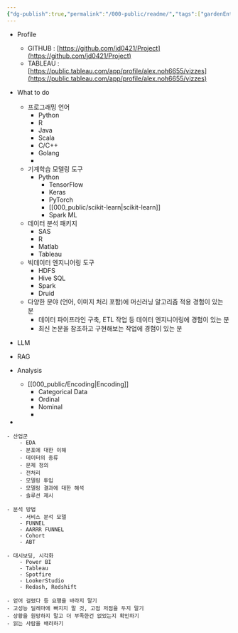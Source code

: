 ```yaml
---
{"dg-publish":true,"permalink":"/000-public/readme/","tags":["gardenEntry"],"created":"2024-11-05T20:24:18.792+09:00","updated":"2025-08-20T13:39:15.806+09:00"}
---
```





- Profile
	- GITHUB :  [https://github.com/jd0421/Project](https://github.com/jd0421/Project)
	- TABLEAU :  [https://public.tableau.com/app/profile/alex.noh6655/vizzes](https://public.tableau.com/app/profile/alex.noh6655/vizzes)
	

- What to do
	- 프로그래밍 언어
		- Python
		- R
		- Java
		- Scala
		- C/C++
		- Golang
		- 
	- 기계학습 모델링 도구
		- Python
			- TensorFlow
			- Keras
			- PyTorch
			- [[000_public/scikit-learn\|scikit-learn]]
			- Spark ML
	- 데이터 분석 패키지
		- SAS
		- R
		- Matlab
		- Tableau
	- 빅데이터 엔지니어링 도구
		- HDFS
		- Hive SQL
		- Spark
		- Druid
	- 다양한 분야 (언어, 이미지 처리 포함)에 머신러닝 알고리즘 적용 경험이 있는 분
		- 데이터 파이프라인 구축, ETL 작업 등 데이터 엔지니어링에 경험이 있는 분
		- 최신 논문을 참조하고 구현해보는 작업에 경험이 있는 분


- LLM
- RAG

- Analysis
	- [[000_public/Encoding\|Encoding]]
		- Categorical Data
		- Ordinal 
		- Nominal
		- 

- 
```
- 산업군
	- EDA
	- 분포에 대한 이해
	- 데이터의 종류
	- 문제 정의
	- 전처리 
	- 모델링 투입
	- 모델링 결과에 대한 해석
	- 솔루션 제시

- 분석 방법
	- 서비스 분석 모델
	- FUNNEL
	- AARRR FUNNEL
	- Cohort
	- ABT 

- 대시보딩, 시각화
	- Power BI
	- Tableau
	- Spotfire
	- LookerStudio
	- Redash, Redshift 

```
	


```
- 얻어 걸렸다 등 요행을 바라지 말기
- 고성능 딜레마에 빠지지 말 것, 고점 저점을 두지 말기
- 상황을 원망하지 말고 더 부족한건 없었는지 확인하기
- 읽는 사람을 배려하기

```